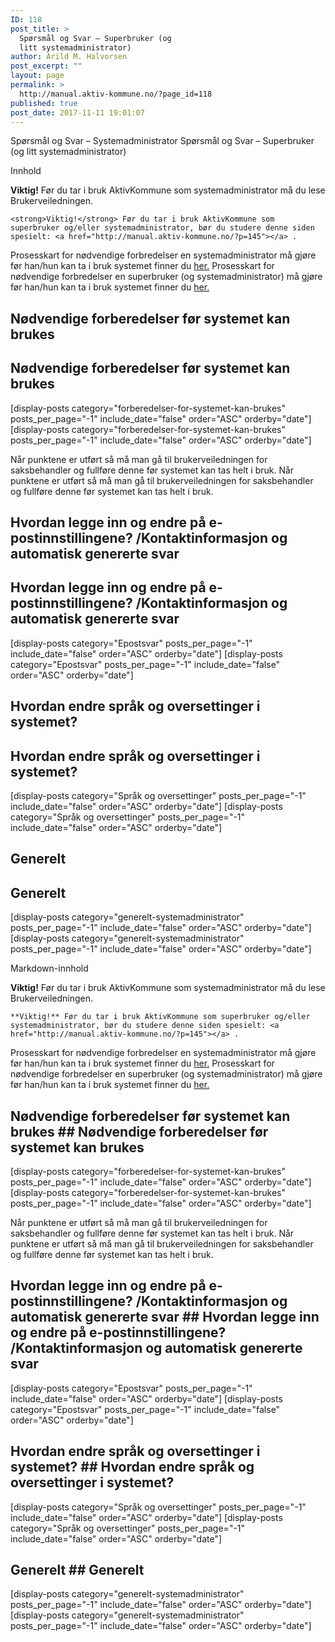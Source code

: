 ```yaml
---
ID: 118
post_title: >
  Spørsmål og Svar – Superbruker (og
  litt systemadministrator)
author: Arild M. Halvorsen
post_excerpt: ""
layout: page
permalink: >
  http://manual.aktiv-kommune.no/?page_id=118
published: true
post_date: 2017-11-11 19:01:07
---
```




Spørsmål og Svar – Systemadministrator
   Spørsmål og Svar – Superbruker (og litt systemadministrator)
 




Innhold


<strong>Viktig!</strong> Før du tar i bruk AktivKommune som systemadministrator må du lese Brukerveiledningen.     

    <strong>Viktig!</strong> Før du tar i bruk AktivKommune som superbruker og/eller systemadministrator, bør du studere denne siden spesielt: <a href="http://manual.aktiv-kommune.no/?p=145"></a> . 

Prosesskart for nødvendige forbredelser en systemadministrator må gjøre før han/hun kan ta i bruk systemet finner du <a href="http://manual.aktiv-kommune.no/wp-content/uploads/2018/01/Aktivkommune-prosesskart-for-nødvendige-forberedelser-for-systemadministrator-før-oppstart-PDF-3.pdf">her.</a>
   Prosesskart for nødvendige forbredelser en superbruker (og systemadministrator) må gjøre før han/hun kan ta i bruk systemet finner du <a href="http://manual.aktiv-kommune.no/wp-content/uploads/2018/01/Aktivkommune-prosesskart-for-nødvendige-forberedelser-for-systemadministrator-før-oppstart-PDF-3.pdf">her.</a>
 

<h2>Nødvendige forberedelser før systemet kan brukes</h2>   <h2>Nødvendige forberedelser før systemet kan brukes</h2> 

[display-posts category="forberedelser-for-systemet-kan-brukes" posts_per_page="-1" include_date="false" order="ASC" orderby="date"]   [display-posts category="forberedelser-for-systemet-kan-brukes" posts_per_page="-1" include_date="false" order="ASC" orderby="date"] 

Når punktene er utført så må man gå til brukerveiledningen for saksbehandler og fullføre denne før systemet kan tas helt i bruk.   Når punktene er utført så må man gå til brukerveiledningen for saksbehandler og fullføre denne før systemet kan tas helt i bruk. 

<h2>Hvordan legge inn og endre på e-postinnstillingene? /Kontaktinformasjon og automatisk genererte svar</h2>   <h2>Hvordan legge inn og endre på e-postinnstillingene? /Kontaktinformasjon og automatisk genererte svar</h2> 

[display-posts category="Epostsvar" posts_per_page="-1" include_date="false" order="ASC" orderby="date"]   [display-posts category="Epostsvar" posts_per_page="-1" include_date="false" order="ASC" orderby="date"] 

<h2>Hvordan endre språk og oversettinger i systemet?</h2>   <h2>Hvordan endre språk og oversettinger i systemet?</h2> 

[display-posts category="Språk og oversettinger" posts_per_page="-1" include_date="false" order="ASC" orderby="date"]   [display-posts category="Språk og oversettinger" posts_per_page="-1" include_date="false" order="ASC" orderby="date"] 

<h2>Generelt</h2>   <h2>Generelt</h2> 

[display-posts category="generelt-systemadministrator" posts_per_page="-1" include_date="false" order="ASC" orderby="date"]   [display-posts category="generelt-systemadministrator" posts_per_page="-1" include_date="false" order="ASC" orderby="date"] 




Markdown-innhold


**Viktig!** Før du tar i bruk AktivKommune som systemadministrator må du lese Brukerveiledningen.     

    **Viktig!** Før du tar i bruk AktivKommune som superbruker og/eller systemadministrator, bør du studere denne siden spesielt: <a href="http://manual.aktiv-kommune.no/?p=145"></a> . 

Prosesskart for nødvendige forbredelser en systemadministrator må gjøre før han/hun kan ta i bruk systemet finner du [her.](http://manual.aktiv-kommune.no/wp-content/uploads/2018/01/Aktivkommune-prosesskart-for-nødvendige-forberedelser-for-systemadministrator-før-oppstart-PDF-3.pdf)
   Prosesskart for nødvendige forbredelser en superbruker (og systemadministrator) må gjøre før han/hun kan ta i bruk systemet finner du [her.](http://manual.aktiv-kommune.no/wp-content/uploads/2018/01/Aktivkommune-prosesskart-for-nødvendige-forberedelser-for-systemadministrator-før-oppstart-PDF-3.pdf)
 

## Nødvendige forberedelser før systemet kan brukes    ## Nødvendige forberedelser før systemet kan brukes  

[display-posts category="forberedelser-for-systemet-kan-brukes" posts_per_page="-1" include_date="false" order="ASC" orderby="date"]   [display-posts category="forberedelser-for-systemet-kan-brukes" posts_per_page="-1" include_date="false" order="ASC" orderby="date"] 

Når punktene er utført så må man gå til brukerveiledningen for saksbehandler og fullføre denne før systemet kan tas helt i bruk.   Når punktene er utført så må man gå til brukerveiledningen for saksbehandler og fullføre denne før systemet kan tas helt i bruk. 

## Hvordan legge inn og endre på e-postinnstillingene? /Kontaktinformasjon og automatisk genererte svar   ## Hvordan legge inn og endre på e-postinnstillingene? /Kontaktinformasjon og automatisk genererte svar 

[display-posts category="Epostsvar" posts_per_page="-1" include_date="false" order="ASC" orderby="date"]   [display-posts category="Epostsvar" posts_per_page="-1" include_date="false" order="ASC" orderby="date"] 

## Hvordan endre språk og oversettinger i systemet?    ## Hvordan endre språk og oversettinger i systemet?  

[display-posts category="Språk og oversettinger" posts_per_page="-1" include_date="false" order="ASC" orderby="date"]   [display-posts category="Språk og oversettinger" posts_per_page="-1" include_date="false" order="ASC" orderby="date"] 

## Generelt   ## Generelt 

[display-posts category="generelt-systemadministrator" posts_per_page="-1" include_date="false" order="ASC" orderby="date"]   [display-posts category="generelt-systemadministrator" posts_per_page="-1" include_date="false" order="ASC" orderby="date"]